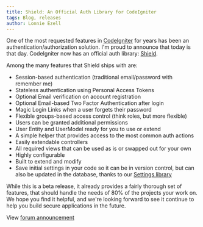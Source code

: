 ```yaml
---
title: Shield: An Official Auth Library for CodeIgniter
tags: Blog, releases
author: Lonnie Ezell
---
```


One of the most requested features in [CodeIgniter](https://codeigniter.com) for years has been an authentication/authorization
solution. I'm proud to announce that today is that day. CodeIgniter now has an official auth library: [Shield](https://github.com/codeigniter4/shield).

Among the many features that Shield ships with are:

- Session-based authentication (traditional email/password with remember me)
- Stateless authentication using Personal Access Tokens
- Optional Email verification on account registration
- Optional Email-based Two Factor Authentication after login
- Magic Login Links when a user forgets their password
- Flexible groups-based access control (think roles, but more flexible)
- Users can be granted additional permissions
- User Entity and UserModel ready for you to use or extend
- A simple helper that provides access to the most common auth actions
- Easily extendable controllers
- All required views that can be used as is or swapped out for your own
- Highly configurable
- Built to extend and modify
- Save initial settings in your code so it can be in version control, but can also be updated in the database, thanks to our [Settings library](https://github.com/codeigniter4/settings)


While this is a beta release, it already provides a fairly thorough set of features, that should handle the needs of 80% of the projects your work on. We hope you find it helpful, and we're looking forward to see it continue to help you build secure applications in the future.

View [forum announcement](https://forum.codeigniter.com/showthread.php?tid=82003)
